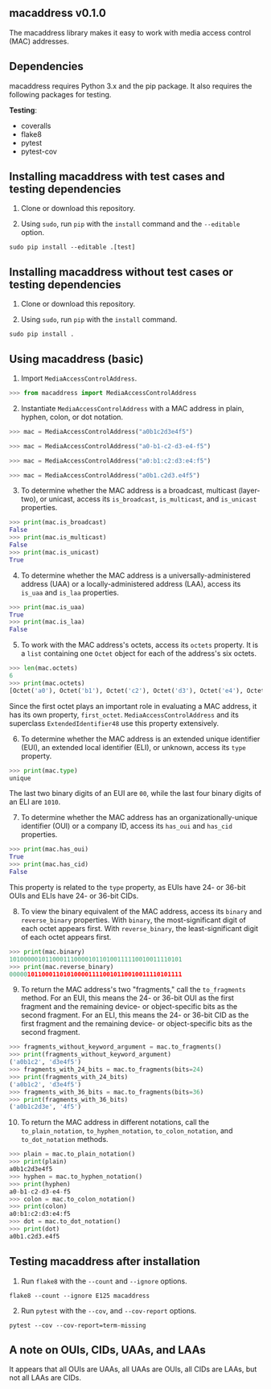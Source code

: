 ## macaddress v0.1.0

The macaddress library makes it easy to work with media access control (MAC) addresses.


## Dependencies

macaddress requires Python 3.x and the pip package.  It also requires the following packages for testing.

__Testing__:
- coveralls
- flake8
- pytest
- pytest-cov


## Installing macaddress with test cases and testing dependencies

1. Clone or download this repository.

2. Using `sudo`, run `pip` with the `install` command and the `--editable` option.

```
sudo pip install --editable .[test]
```


## Installing macaddress without test cases or testing dependencies

1. Clone or download this repository.

2. Using `sudo`, run `pip` with the `install` command.

```
sudo pip install .
```


## Using macaddress (basic)

1. Import `MediaAccessControlAddress`.

```python
>>> from macaddress import MediaAccessControlAddress
```

2. Instantiate `MediaAccessControlAddress` with a MAC address in plain, hyphen, colon, or dot notation.

```python
>>> mac = MediaAccessControlAddress("a0b1c2d3e4f5")
```

```python
>>> mac = MediaAccessControlAddress("a0-b1-c2-d3-e4-f5")
```

```python
>>> mac = MediaAccessControlAddress("a0:b1:c2:d3:e4:f5")
```

```python
>>> mac = MediaAccessControlAddress("a0b1.c2d3.e4f5")
```

3. To determine whether the MAC address is a broadcast, multicast (layer-two), or unicast, access its `is_broadcast`, `is_multicast`, and `is_unicast` properties.

```python
>>> print(mac.is_broadcast)
False
>>> print(mac.is_multicast)
False
>>> print(mac.is_unicast)
True
```

4. To determine whether the MAC address is a universally-administered address (UAA) or a locally-administered address (LAA), access its `is_uaa` and `is_laa` properties.

```python
>>> print(mac.is_uaa)
True
>>> print(mac.is_laa)
False
```

5. To work with the MAC address's octets, access its `octets` property.  It is a `list` containing one `Octet` object for each of the address's six octets.

```python
>>> len(mac.octets)
6
>>> print(mac.octets)
[Octet('a0'), Octet('b1'), Octet('c2'), Octet('d3'), Octet('e4'), Octet('f5')]
```

Since the first octet plays an important role in evaluating a MAC address, it has its own property, `first_octet`.  `MediaAccessControlAddress` and its superclass `ExtendedIdentifier48` use this property extensively.

6. To determine whether the MAC address is an extended unique identifier (EUI), an extended local identifier (ELI), or unknown, access its `type` property.

```python
>>> print(mac.type)
unique
```

The last two binary digits of an EUI are `00`, while the last four binary digits of an ELI are `1010`.

7. To determine whether the MAC address has an organizationally-unique identifier (OUI) or a company ID, access its `has_oui` and `has_cid` properties.

```python
>>> print(mac.has_oui)
True
>>> print(mac.has_cid)
False
```

This property is related to the `type` property, as EUIs have 24- or 36-bit OUIs and ELIs have 24- or 36-bit CIDs.

8. To view the binary equivalent of the MAC address, access its `binary` and `reverse_binary` properties. With `binary`, the most-significant digit of each octet appears first.  With `reverse_binary`, the least-significant digit of each octet appears first.

```python
>>> print(mac.binary)
101000001011000111000010110100111110010011110101
>>> print(mac.reverse_binary)
000001011000110101000011110010110010011110101111
```

9. To return the MAC address's two "fragments," call the `to_fragments` method.  For an EUI, this means the 24- or 36-bit OUI as the first fragment and the remaining device- or object-specific bits as the second fragment.  For an ELI, this means the 24- or 36-bit CID as the first fragment and the remaining device- or object-specific bits as the second fragment.

```python
>>> fragments_without_keyword_argument = mac.to_fragments()
>>> print(fragments_without_keyword_argument)
('a0b1c2', 'd3e4f5')
>>> fragments_with_24_bits = mac.to_fragments(bits=24)
>>> print(fragments_with_24_bits)
('a0b1c2', 'd3e4f5')
>>> fragments_with_36_bits = mac.to_fragments(bits=36)
>>> print(fragments_with_36_bits)
('a0b1c2d3e', '4f5')
```

10. To return the MAC address in different notations, call the `to_plain_notation`, `to_hyphen_notation`, `to_colon_notation`, and `to_dot_notation` methods.

```python
>>> plain = mac.to_plain_notation()
>>> print(plain)
a0b1c2d3e4f5
>>> hyphen = mac.to_hyphen_notation()
>>> print(hyphen)
a0-b1-c2-d3-e4-f5
>>> colon = mac.to_colon_notation()
>>> print(colon)
a0:b1:c2:d3:e4:f5
>>> dot = mac.to_dot_notation()
>>> print(dot)
a0b1.c2d3.e4f5
```


## Testing macaddress after installation

1. Run `flake8` with the `--count` and `--ignore` options.

```
flake8 --count --ignore E125 macaddress
```

2. Run `pytest` with the `--cov`, and `--cov-report` options.

```
pytest --cov --cov-report=term-missing
```


## A note on OUIs, CIDs, UAAs, and LAAs

It appears that all OUIs are UAAs, all UAAs are OUIs, all CIDs are LAAs, but not all LAAs are CIDs.
